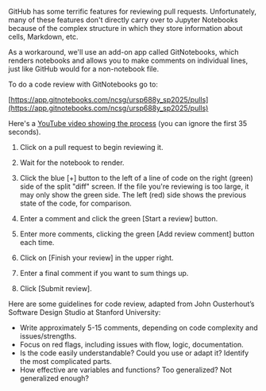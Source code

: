 GitHub has some terrific features for reviewing pull requests. Unfortunately, many of these features don't directly carry over to Jupyter Notebooks because of the complex structure in which they store information about cells, Markdown, etc.

As a workaround, we'll use an add-on app called GitNotebooks, which renders notebooks and allows you to make comments on individual lines, just like GitHub would for a non-notebook file.

To do a code review with GitNotebooks go to:

[https://app.gitnotebooks.com/ncsg/ursp688y_sp2025/pulls](https://app.gitnotebooks.com/ncsg/ursp688y_sp2025/pulls)

Here's a [YouTube video showing the process](https://youtu.be/NEKpoLqAKLA?t=35) (you can ignore the first 35 seconds).

1. Click on a pull request to begin reviewing it.

2. Wait for the notebook to render.

3. Click the blue [+] button to the left of a line of code on the right (green) side of the split "diff" screen. If the file you're reviewing is too large, it may only show the green side. The left (red) side shows the previous state of the code, for comparison.

4. Enter a comment and click the green [Start a review] button.

5. Enter more comments, clicking the green [Add review comment] button each time.

6. Click on [Finish your review] in the upper right.

7. Enter a final comment if you want to sum things up.

8. Click [Submit review].

Here are some guidelines for code review, adapted from John Ousterhout’s Software Design Studio at Stanford University:

- Write approximately 5-15 comments, depending on code complexity and issues/strengths.
- Focus on red flags, including issues with flow, logic, documentation.
- Is the code easily understandable? Could you use or adapt it? Identify the most complicated parts.
- How effective are variables and functions? Too generalized? Not generalized enough?
